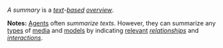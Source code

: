 *A summary* is a *[text](https://github.com/gcassel/Modular-Organization-Terminology/blob/master/terms/text.md)-[based](https://github.com/gcassel/Modular-Organization-Terminology/blob/master/terms/base.md) [overview](https://github.com/gcassel/Modular-Organization-Terminology/blob/master/terms/overview.md)*.

**Notes:**  [Agents](https://github.com/gcassel/Modular-Organization-Terminology/blob/master/terms/agent.md) often *summarize texts*.  However, they can summarize any [types](https://github.com/gcassel/Modular-Organization-Terminology/blob/master/terms/type.md) of [media](https://github.com/gcassel/Modular-Organization-Terminology/blob/master/terms/media.md) and [models](https://github.com/gcassel/Modular-Organization-Terminology/blob/master/terms/model.md) by indicating [relevant](https://github.com/gcassel/Modular-Organization-Terminology/blob/master/terms/relevance.md) *[relationships](https://github.com/gcassel/Modular-Organization-Terminology/blob/master/terms/relationship.md)* and *[interactions](https://github.com/gcassel/Modular-Organization-Terminology/blob/master/terms/interaction.md)*.
